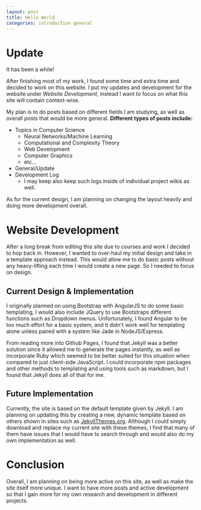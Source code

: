 ```yaml
---
layout: post
title: Hello World
categories: introduction general
---
```

# Update
It has been a while!

After finishing most of my work, I found some time and extra time and decided
to work on this website. I put my updates and development for the website
under *Website Development*, instead I want to focus on what this site will
contain context-wise.

My plan is to do posts based on different fields I am studying, as well as
overall posts that would be more general. **Different types of posts include:**

* Topics in Computer Science
  * Neural Networks/Machine Learning
  * Computational and Complexity Theory
  * Web Development
  * Computer Graphics
  * etc...
* General/Update
* Development Log
  * I may keep also keep such logs inside of individual project wikis as well.

As for the current design, I am planning on changing the layout heavily and
doing more development overall.

# Website Development
After a long break from editing this site due to courses and work I decided to
hop back in. However, I wanted to over-haul my initial design and take in a
template approach instead. This would allow me to do basic posts without any
heavy-lifting each time I would create a new page. So I needed to focus on
design.

## Current Design & Implementation
I originally planned on using Bootstrap with AngularJS to do some basic
templating, I would also include JQuery to use Bootstraps different functions
such as Dropdown menus. Unfortunately, I found Angular to be too much effort
for a basic system, and it didn't work well for templating alone unless paired
with a system like Jade in NodeJS/Express.

From reading more into Github Pages, I found that Jekyll was a better solution
since it allowed me to generate the pages instantly, as well as incorporate
Ruby which seemed to be better suited for this situation when compared to
just client-side JavaScript. I could incorporate npm packages and other methods
to templating and using tools such as markdown, but I found that Jekyll does
all of that for me.

## Future Implementation
Currently, the site is based on the default template given by Jekyll. I am
planning on updating this by creating a new, dynamic template based on others
shown in sites such as [JekyllThemes.org](http://jekyllthemes.org/).
Although I could simply download and replace my current site with these themes,
I find that many of them have issues that I would have to search through and
would also do my own implementation as well.

# Conclusion

Overall, I am planning on being more active on this site, as well as make the
site itself more unique. I want to have more posts and active development so
that I gain more for my own research and development in different projects.
